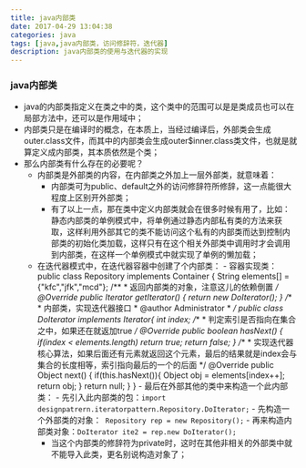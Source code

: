 ```yaml
---
title: java内部类
date: 2017-04-29 13:04:38
categories: java
tags: [java,java内部类，访问修辞符，迭代器]
description: java内部类的使用与迭代器的实现
---
```

### java内部类 ###


- java的内部类指定义在类之中的类，这个类中的范围可以是是类成员也可以在局部方法中，还可以是作用域中；
- 内部类只是在编译时的概念，在本质上，当经过编译后，外部类会生成outer.class文件，而其中的内部类会生成outer$inner.class类文件，也就是就算定义成内部类，其本质依然是个类；
- 那么内部类有什么存在的必要呢？
	- 内部类是外部类的内容，在内部类之外加上一层外部类，就意味着：
		- 内部类可为public、default之外的访问修辞符所修辞，这一点能很大程度上区别开外部类；
		- 有了以上一点，那在类中定义内部类就会在很多时候有用了，比如：静态内部类的单例模式中，将单例通过静态内部私有类的方法来获取，这样利用外部其它的类不能访问这个私有的内部类而达到控制内部类的初始化类加载，这样只有在这个相关外部类中调用时才会调用到内部类，在这样一个单例模式中就实现了单例的懒加载；
	- 在迭代器模式中，在迭代器容器中创建了个内部类：
			- 容器实现类：
				public class Repository implements Container {
					String elements[] = {"kfc","jfk","mcd"};
					/**
					 * 返回内部类的对象，注意这儿的依赖倒置
					 */
					@Override
					public Iterator getIterator() {
						return new DoIterator();
					}
					/**
					 * 内部类，实现迭代器接口
					 * @author Administrator
					 *
					 */
					public class DoIterator implements Iterator{
						int index;
						/**
						 * 判定索引是否指向在集合之中，如果还在就返加true
						 */
						@Override
						public boolean hasNext() {
							if(index < elements.length)
								return true;
							return false;
						}
						/**
						 * 实现迭代器核心算法，如果后面还有元素就返回这个元素，最后的结果就是index会与集合的长度相等，索引指向最后的一个的后面
						 */
						@Override
						public Object next() {
							if(this.hasNext()){
								Object obj = elements[index++];
								return obj;
							}
							return null;
						}
					}
			- 最后在外部其他的类中来构造一个此内部类：
				- 先引入此内部类的包：`import designpatrern.iteratorpattern.Repository.DoIterator;`
				- 先构造一个外部类的对象：`	Repository rep = new Repository();`
				- 再来构造内部类对象：`DoIterator ite2 = rep.new DoIterator();`
		- 当这个内部类的修辞符为private时，这时在其他非相关的外部类中就不能导入此类，更名别说构造对象了；